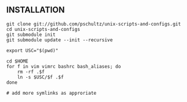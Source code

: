 ## INSTALLATION

    git clone git://github.com/pschultz/unix-scripts-and-configs.git
    cd unix-scripts-and-configs
    git submodule init
    git submodule update --init --recursive
    
    export USC="$(pwd)"
    
    cd $HOME
    for f in vim vimrc bashrc bash_aliases; do
        rm -rf .$f
        ln -s $USC/$f .$f
    done
    
    # add more symlinks as approriate